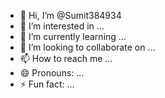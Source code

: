 - 👋 Hi, I’m @Sumit384934
- 👀 I’m interested in ...
- 🌱 I’m currently learning ...
- 💞️ I’m looking to collaborate on ...
- 📫 How to reach me ...
- 😄 Pronouns: ...
- ⚡ Fun fact: ...

<!---
Sumit384934/Sumit384934 is a ✨ special ✨ repository because its `README.md` (this file) appears on your GitHub profile.
You can click the Preview link to take a look at your changes.
--->
